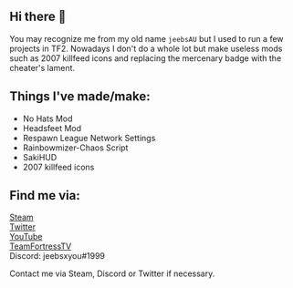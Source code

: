 ## Hi there 👋
You may recognize me from my old name `jeebsAU` but I used to run a few projects in TF2. Nowadays I don't do a whole lot but make useless mods such as 2007 killfeed icons and replacing the mercenary badge with the cheater's lament.

## Things I've made/make:
- No Hats Mod
- Headsfeet Mod
- Respawn League Network Settings
- Rainbowmizer-Chaos Script
- SakiHUD
- 2007 killfeed icons

## Find me via:
[Steam](https://steamcommunity.com/id/MakiavelliTheDon)  
[Twitter](https://twitter.com/jeebsau)  
[YouTube](https://youtube.com/XJEEBSX1)  
[TeamFortressTV](https://www.teamfortress.tv/user/jeebsau)  
Discord: jeebsxyou#1999

Contact me via Steam, Discord or Twitter if necessary.
